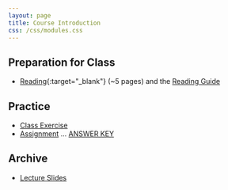 ```yaml
---
layout: page
title: Course Introduction
css: /css/modules.css
---
```


## Preparation for Class

* [Reading](XXX){:target="_blank"} (~5 pages) and the [Reading Guide](prep/ANOVA1Assumptions)

## Practice

* [Class Exercise](CEX/CourseIntro)
* [Assignment](CE/CourseIntro_CE1) ... [ANSWER KEY](CE/KEY_CourseIntro_CE1)

## Archive

* [Lecture Slides](PPT/CourseIntro.pptx)
